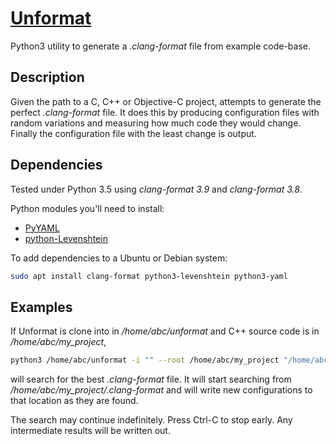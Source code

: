# [Unformat](https://github.com/johnmcfarlane/unformat)

Python3 utility to generate a *.clang-format* file from example code-base.

## Description

Given the path to a C, C++ or Objective-C project, attempts to generate the perfect *.clang-format* file. 
It does this by producing configuration files with random variations and measuring how much code they would change. 
Finally the configuration file with the least change is output.

## Dependencies

Tested under Python 3.5 using *clang-format 3.9* and *clang-format 3.8*.

Python modules you'll need to install:

* [PyYAML](http://pyyaml.org/)
* [python-Levenshtein](https://pypi.python.org/pypi/python-Levenshtein)

To add dependencies to a Ubuntu or Debian system:

```sh
sudo apt install clang-format python3-levenshtein python3-yaml
```

## Examples

If Unformat is clone into in */home/abc/unformat* and C++ source code is in */home/abc/my_project*,

```sh
python3 /home/abc/unformat -i "" --root /home/abc/my_project "/home/abc/my_project/**/*.h" "/home/abc/my_project/**/*.cpp"
```

will search for the best *.clang-format* file. 
It will start searching from */home/abc/my_project/.clang-format*
and will write new configurations to that location as they are found.

The search may continue indefinitely.
Press Ctrl-C to stop early. 
Any intermediate results will be written out.
